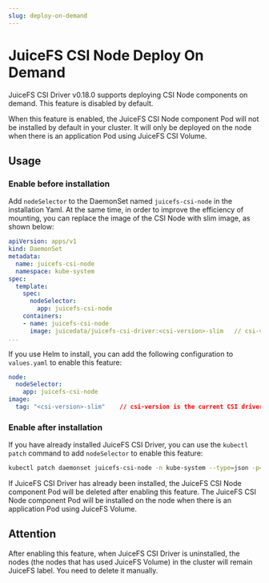```yaml
---
slug: deploy-on-demand
---
```


# JuiceFS CSI Node Deploy On Demand

JuiceFS CSI Driver v0.18.0 supports deploying CSI Node components on demand. This feature is disabled by default.

When this feature is enabled, the JuiceFS CSI Node component Pod will not be installed by default in your cluster. It will only be deployed on the node when there is an application Pod using JuiceFS CSI Volume.

## Usage

### Enable before installation

Add `nodeSelector` to the DaemonSet named `juicefs-csi-node` in the installation Yaml. At the same time, in order to improve the efficiency of mounting, you can replace the image of the CSI Node with slim image, as shown below:

```yaml {9-10,13}
apiVersion: apps/v1
kind: DaemonSet
metadata:
  name: juicefs-csi-node
  namespace: kube-system
spec:
  template:
    spec:
      nodeSelector:
        app: juicefs-csi-node
    containers:
    - name: juicefs-csi-node
      image: juicedata/juicefs-csi-driver:<csi-version>-slim   // csi-version is the current CSI driver version
...
```

If you use Helm to install, you can add the following configuration to `values.yaml` to enable this feature:

```yaml title="values.yaml"
node:
  nodeSelector:
    app: juicefs-csi-node
image:
  tag: "<csi-version>-slim"    // csi-version is the current CSI driver version
```

### Enable after installation

If you have already installed JuiceFS CSI Driver, you can use the `kubectl patch` command to add `nodeSelector` to enable this feature:

```bash
kubectl patch daemonset juicefs-csi-node -n kube-system --type=json -p='[{"op": "add", "path": "/spec/template/spec/nodeSelector", "value": {"app": "juicefs-csi-node"}}]'
```

If JuiceFS CSI Driver has already been installed, the JuiceFS CSI Node component Pod will be deleted after enabling this feature.
The JuiceFS CSI Node component Pod will be installed on the node when there is an application Pod using JuiceFS Volume.

## Attention

After enabling this feature, when JuiceFS CSI Driver is uninstalled, the nodes (the nodes that has used JuiceFS Volume) in the cluster will remain JuiceFS label. You need to delete it manually.

